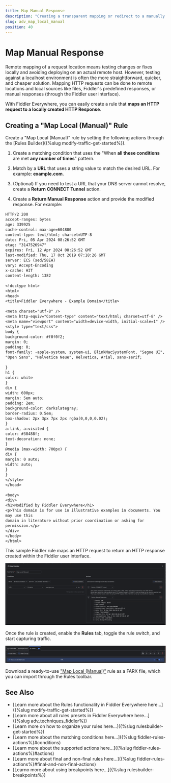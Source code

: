 ```yaml
---
title: Map Manual Response
description: "Creating a transparent mapping or redirect to a manually created HTTP Response within the Fiddler's rules."
slug: adv_map_local_manual
position: 40
---
```


# Map Manual Response


Remote mapping of a request location means testing changes or fixes locally and avoiding deploying on an actual remote host. However, testing against a localhost environment is often the more straightforward, quicker, and cheaper solution. Mapping HTTP requests can be done to remote locations and local sources like files, Fiddler's predefined responses, or manual responses (through the Fiddler user interface). 

With Fiddler Everywhere, you can easily create a rule that **maps an HTTP request to a locally created HTTP Response**.

## Creating a "Map Local (Manual)" Rule

Create a "Map Local (Manual)" rule by setting the following actions through the [Rules Builder]({%slug modify-traffic-get-started%}).

1. Create a matching condition that uses the "When **all these conditions** are met **any number of times**" pattern. 

1. Match by a **URL** that uses a string value to match the desired URL. For example: **example.com**.

1. (Optional) If you need to test a URL that your DNS server cannot resolve, create a **Return CONNECT Tunnel** action.

1. Create a **Return Manual Response** action and provide the modified response. For example:

 ```
 HTTP/2 200
 accept-ranges: bytes
 age: 339925
 cache-control: max-age=604800
 content-type: text/html; charset=UTF-8
 date: Fri, 05 Apr 2024 08:26:52 GMT
 etag: "3147526947"
 expires: Fri, 12 Apr 2024 08:26:52 GMT
 last-modified: Thu, 17 Oct 2019 07:18:26 GMT
 server: ECS (sed/58EA)
 vary: Accept-Encoding
 x-cache: HIT
 content-length: 1382

 <!doctype html>
 <html>
 <head>
 <title>Fiddler Everywhere - Example Domain</title>

 <meta charset="utf-8" />
 <meta http-equiv="Content-type" content="text/html; charset=utf-8" />
 <meta name="viewport" content="width=device-width, initial-scale=1" />
 <style type="text/css">
 body {
 background-color: #f0f0f2;
 margin: 0;
 padding: 0;
 font-family: -apple-system, system-ui, BlinkMacSystemFont, "Segoe UI", "Open Sans", "Helvetica Neue", Helvetica, Arial, sans-serif;
 
 }
 h1 {
 color: white
 }
 div {
 width: 600px;
 margin: 5em auto;
 padding: 2em;
 background-color: darkslategray;
 border-radius: 0.5em;
 box-shadow: 2px 3px 7px 2px rgba(0,0,0,0.02);
 }
 a:link, a:visited {
 color: #38488f;
 text-decoration: none;
 }
 @media (max-width: 700px) {
 div {
 margin: 0 auto;
 width: auto;
 }
 }
 </style> 
 </head>

 <body>
 <div>
 <h1>Modified by Fiddler Everywhere</h1>
 <p>This domain is for use in illustrative examples in documents. You may use this
 domain in literature without prior coordination or asking for permission.</p>
 </div>
 </body>
 </html>
 ```
 
This sample Fiddler rule maps an HTTP request to return an HTTP response created within the Fiddler user interface.

![Creating "Map Local (Manual)" rule](../../images/advanced/adv-map-local-manual.png)

Once the rule is created, enable the **Rules** tab, toggle the rule switch, and start capturing traffic.

![Activating the "Map Local (Manual)" rule](../../images/advanced/adv-map-local-manual-active.png)

Download a ready-to-use <a href="https://github.com/telerik/fiddler-everywhere/tree/master/rules/map-local-manual" target="_blank">"Map Local (Manual)"</a> rule as a FARX file, which you can import through the Rules toolbar.

## See Also

* [Learn more about the Rules functionality in Fiddler Everywhere here...]({%slug modify-traffic-get-started%})
* [Learn more about all rules presets in Fiddler Everywhere here...]({%slug adv_techniques_fiddler%})
* [Learn more on how to organize your rules here...]({%slug rulesbuilder-get-started%})
* [Learn more about the matching conditions here...]({%slug fiddler-rules-actions%}#conditions)
* [Learn more about the supported actions here...]({%slug fiddler-rules-actions%}#actions)
* [Learn more about final and non-final rules here...]({%slug fiddler-rules-actions%}#final-and-non-final-actions)
* [Learno more about using breakpoints here...]({%slug rulesbuilder-breakpoints%})